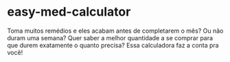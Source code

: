 # easy-med-calculator
Toma muitos remédios e eles acabam antes de completarem o mês? Ou não duram uma semana? Quer saber a melhor quantidade a se comprar para que durem exatamente o quanto precisa? Essa calculadora faz a conta pra você!
